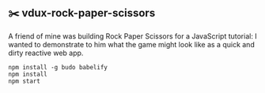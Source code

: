 ## :scissors: vdux-rock-paper-scissors

A friend of mine was building Rock Paper Scissors for a JavaScript tutorial:  I
wanted to demonstrate to him what the game might look like as a quick and dirty
reactive web app.

```
npm install -g budo babelify
npm install
npm start
```
